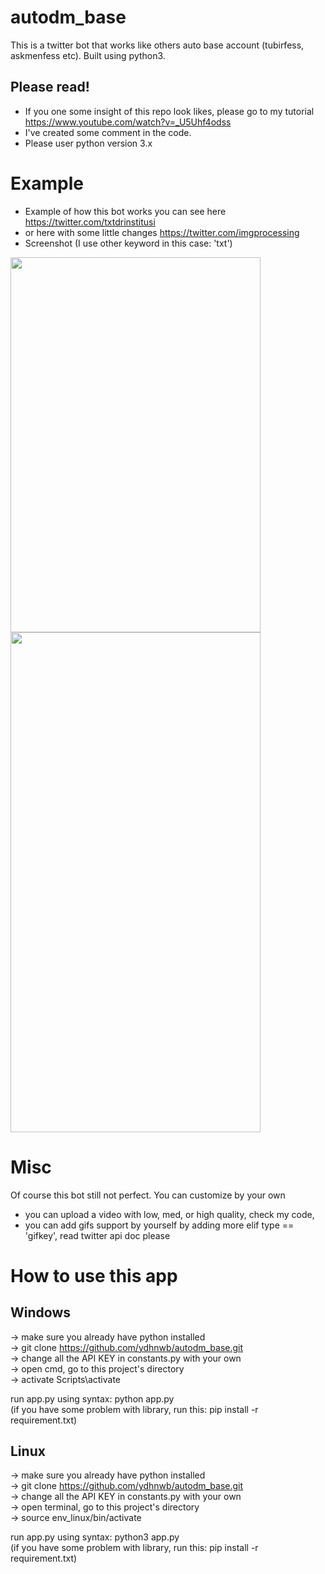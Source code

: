 # autodm_base
This is a twitter bot that works like others auto base account (tubirfess, askmenfess etc). Built using python3.

## Please read!
- If you one some insight of this repo look likes, please go to my tutorial https://www.youtube.com/watch?v=_U5Uhf4odss <br>
- I've created some comment in the code.
- Please user python version 3.x

# Example
- Example of how this bot works you can see here https://twitter.com/txtdrinstitusi <br>
- or here with some little changes https://twitter.com/imgprocessing <br>
- Screenshot (I use other keyword in this case: 'txt')


<img src="https://pbs.twimg.com/media/EXwH9O7XkAIlxiD?format=jpg&name=large" width="400" height="600">
<img src="https://pbs.twimg.com/media/EXwH-VpVAAI1-54?format=jpg&name=large" width="400" height="800">



# Misc
Of course this bot still not perfect. You can customize by your own
- you can upload a video with low, med, or high quality, check my code, <br>
- you can add gifs support by yourself by adding more elif type == 'gifkey', read twitter api doc please <br>

# How to use this app
## Windows
-> make sure you already have python installed <br>
-> git clone https://github.com/ydhnwb/autodm_base.git <br>
-> change all the API KEY in constants.py with your own <br>
-> open cmd, go to this project's directory <br>
-> activate Scripts\activate <br>

run app.py using syntax: python app.py <br>
(if you have some problem with library, run this: pip install -r requirement.txt)

## Linux
-> make sure you already have python installed <br>
-> git clone https://github.com/ydhnwb/autodm_base.git <br>
-> change all the API KEY in constants.py with your own <br>
-> open terminal, go to this project's directory <br>
-> source env_linux/bin/activate <br>

run app.py using syntax: python3 app.py <br>
(if you have some problem with library, run this: pip install -r requirement.txt)

